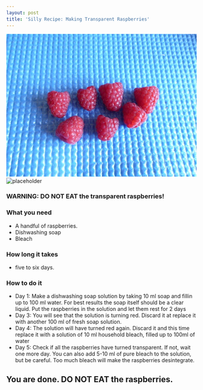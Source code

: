 ```yaml
---
layout: post
title: 'Silly Recipe: Making Transparent Raspberries'
---
```

![placeholder](/pic/transparentraspb/DSCI0669.JPG "The Raspberries")
![placeholder](/pic/transparentrasp/DSCI0611.JPG "A (nearly) Transparent Raspberry")

### WARNING: DO NOT EAT the transparent raspberries!

### What you need
- A handful of raspberries.
- Dishwashing soap
- Bleach

### How long it takes
- five to six days.

### How to do it
- Day 1: Make a dishwashing soap solution by taking 10 ml soap and fillin up to 100 ml water. For best results the soap itself should be a clear liquid. Put the raspberries in the solution and let them rest for 2 days
- Day 3: You will see that the solution is turning red. Discard it at replace it with another 100 ml of fresh soap solution.
- Day 4: The solution will have turned red again. Discard it and this time replace it with a solution of 10 ml household bleach, filled up to 100ml of water
- Day 5: Check if all the raspberries have turned transparent. If not, wait one more day. You can also add 5-10 ml of pure bleach to the solution, but be careful. Too much bleach will make the raspberries desintegrate.

You are done. DO NOT EAT the raspberries.
-----

